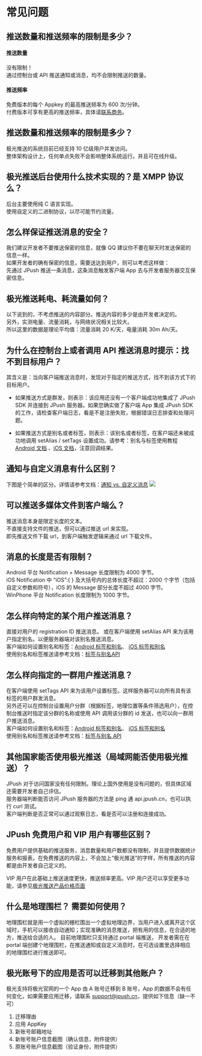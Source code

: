 # 常见问题

<style>
img[alt=jpush_ios_v] { width: 500px; }
img[alt=jpush_android_so] { width: 800px; }

</style>

## 推送数量和推送频率的限制是多少？

#### **推送数量**

没有限制！  
通过控制台或 API 推送通知或消息，均不会限制推送的数量。

#### **推送频率**

免费版本的每个 Appkey 的最高推送频率为 600 次/分钟。  
付费版本可享有更高的推送频率，具体请[联系商务](https://www.jiguang.cn/accounts/business_contact?fromPage=push_doc)。


## 推送数量和推送频率的限制是多少？
极光推送的系统目前已经支持 10 亿级用户并发访问。  
整体架构设计上，任何单点失败不会影响整体系统运行。并且可在线升级。


## 极光推送后台使用什么技术实现的？是 XMPP 协议么？
后台主要使用纯 C 语言实现。  
使用自定义的二进制协议，以尽可能节约流量。



## 怎么样保证推送消息的安全？
我们建议开发者不要推送保密的信息，就像 QQ 建议你不要在聊天时发送保密的信息一样。  
如果开发者的确有保密的信息，需要送达到用户，则可以考虑这样做：  
先通过 JPush 推送一条消息，这条消息触发客户端 App 去与开发者服务器交互保密信息。


## 极光推送耗电、耗流量如何？
以下说到的，不考虑推送的内容部分。推送内容的多少是由开发者决定的。  
另外，实测电量、流量消耗，与网络状况相关比较大。  
所以这里的数据是理论平均值：流量消耗 20 K/天，电量消耗 30m Ah/天。




## 为什么在控制台上或者调用 API 推送消息时提示：找不到目标用户？
其含义是：当向客户端推送消息时，发现对于指定的推送方式，找不到该方式下的目标用户。

+ 如果推送方式是群发，则表示：该应用还没有一个客户端成功地集成了 JPush SDK 并连接到 JPush 服务器。如果您确实做了客户端 App 集成 JPush SDK 的工作，请检查客户端日志，看是不是注册失败，根据错误日志排查和处理问题。

+ 如果推送方式是别名或者标签，则表示：该别名或者标签，在客户端还未被成功地调用 setAlias / setTags 设置成功。请参考：别名与标签使用教程[ Android 文档](../client/Android/android_senior/#_1) 、[iOS 文档](../client/iOS/ios_api/#api-ios)，注意回调结果。




## 通知与自定义消息有什么区别？
下图是个简单的区分。详情请参考文档：[通知 vs. 自定义消息](../client/Android/android_senior/#vs) 
![](image/jpush_notification_vs_msg.png)


## 可以推送多媒体文件到客户端么？
推送消息本身是限定长度的文本。  
不直接支持文件的推送，但可以通过推送 url 来实现。  
即先推送文件下载 url，到客户端触发逻辑来通过 url 下载文件。


## 消息的长度是否有限制？
Android 平台 Notification + Message 长度限制为 4000 字节。    
iOS Notification 中 “iOS”:{ } 及大括号内的总体长度不超过：2000 个字节（包括自定义参数和符号），iOS 的 Message 部分长度不超过 4000 字节。    
WinPhone 平台 Notification 长度限制为 1000 字节。    


## 怎么样向特定的某个用户推送消息？
直接对用户的 registration ID 推送消息。
或在客户端使用 setAlias API 来为该用户指定别名。以便服务器端对该别名推送消息。  
客户端如何设置别名和标签：[Android 标签和别名](../client/Android/android_api/#api_3)、
[iOS 标签和别名](../client/iOS/ios_api/#api-ios)  
使用别名和标签推送请参考文档：[标签与别名API](../server/push/rest_api_v3_push/#audience) 



## 怎么样向指定的一群用户推送消息？
在客户端使用 setTags API 来为该用户设置标签。这样服务器可以向所有具有该标签的用户群发消息。  
另外还可以在控制台设置用户分群（根据标签，地理位置等条件筛选用户），在控制台推送时指定该分群的名称或使用 API 调用该分群的 id 发送，也可以向一群用户推送消息。  
客户端如何设置别名和标签：[Android 标签和别名](../client/Android/android_api/#api_3)、
[iOS 标签和别名](../client/iOS/ios_api/#api-ios)  
使用别名和标签推送请参考文档：[标签与别名 API](../server/push/rest_api_v3_push/#audience) 


## 其他国家能否使用极光推送（局域网能否使用极光推送）？
JPush 对于访问国家没有任何限制。理论上国外使用是没有问题的，但具体区域还需要开发者自己评估。  
服务器端判断能否访问 JPush 服务器的方法是 ping 通 api.jpush.cn，也可以执行 curl 测试。  
客户端判断是否正常可以通过观察日志，看是否可以注册和连接成功。


## JPush 免费用户和 VIP 用户有哪些区别？
免费用户提供基础的推送服务，消息数量和用户数都没有限制，并且提供数据统计服务和报表。在免费推送的内容上，不会加上“极光推送”的字样，所有推送的内容都是由开发者自己定义的。

VIP 用户在此基础上推送速度更快，推送频率更高。VIP 用户还可以享受更多功能，请参见[极光推送产品价格页面](https://www.jiguang.cn/push-price) 


## 什么是地理围栏？ 需要如何使用？
地理围栏就是用一个虚拟的栅栏围出一个虚拟地理边界，当用户进入或离开这个区域时，手机可以接收自动通知；实现准确的消息推送，把有用的信息，在合适的地方，推送给合适的人。 目前地理围栏只支持通过 portal 端推送， 开发者需在在 portal 端创建个地理围栏，在推送通知或自定义消息时，在可选设置里选择相应的地理围栏进行推送即可。


## 极光账号下的应用是否可以迁移到其他账户？

极光支持将极光官网的一个 App 由 A 账号迁移到 B 账号，App 的数据不会有任何变化，如果需要应用迁移，请联系 support@jpush.cn，提供如下信息（缺一不可）    
1. 迁移理由    
2. 应用 AppKey     
3. 新账号邮箱地址    
4. 新账号账户信息截图（确认信息，附件提供）    
5. 原账号账户信息截图（验证身份，附件提供）    


